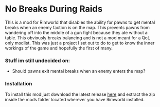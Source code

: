 # No Breaks During Raids

This is a mod for Rimworld that disables the ability for pawns to get mental breaks when an enemy faction is on the map. This prevents pawns from wandering off into the middle of a gun fight because they ate without a table.
This obviously breaks balancing and is not a mod meant for a QoL only modlist. This was just a project I set out to do to get to know the inner workings of the game and hopefully the first of many.

### Stuff im still undecided on:
  * Should pawns exit mental breaks when an enemy enters the map?

### Installation
To install this mod just download the latest release [here](https://github.com/Mapc1/NoBreaksDuringRaids/releases) and extract the zip inside the mods folder located wherever you have Rimworld installed.
